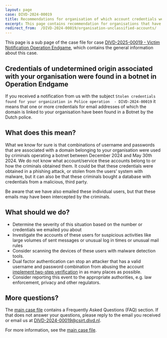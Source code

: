 ```yaml
---
layout: page
case: DIVD-2024-00019
title: Recommendations for organisation of which account credentials were  found in operation Endgame
excerpt: This page contains recommendation for organisations that have received a  notification from us about credentials for undetermined origin were found as part of Operation Endgame
redirect_from:  /DIVD-2024-00019/organisation-unclassified-accounts/
---
```

This page is a sub page of the case file for case [DIVD-2025-00019 - Victim Notification Operation Endgame](/DIVD-2024-00019/), which contains the general information about this case.

## Credentials of undetermined origin associated with your organisation were found in a botnet in Operation Endgame

If you received a notification from us with the subject `Stolen credentials found for your organization in Police operation  - DIVD-2024-00019` it means that one or more credentials for email addresses of which the domain is linked to your organisation have been found in a Botnet by the Dutch police.

## What does this mean?

What we know for sure is that combinations of username and passwords that are associated with a domain belonging to your organisation were used by criminals operating a botnet between December 2024 and May 30th 2024. 
We do not know what account/service these accounts belong to or how the criminals obtained them. It could be that these credentials were obtained in a phishing attack, or stolen from the users’ system with malware, but it can also be that these criminals bought a database with credentials from a malicious, third party.

Be aware that we have also emailed these individual users, but that these emails may have been intercepted by the criminals.

## What should we do?

* Determine the severity of this situation based on the number or credentials we emailed you about
* Investigate the accounts of these users for suspicious activities like large volumes of sent messages or unusual log in times or unusual mail rules
* Consider scanning the devices of these users with malware detection tools.
* Dual factor authentication can stop an attacker that has a valid username and password combination from abusing the account [implement two-step verification](https://ssd.eff.org/module/how-enable-two-factor-authentication) in as many places as possible.
* Consider reporting this event to the appropriate authorities, e.g. law enforcement, privacy and other regulators.

## More questions?

The [main case file](/DIVD-2024-00019/) contains a Frequently Asked Questions (FAQ) section. If that does not answer your questions, please reply to the email you received or email us at [DIVD-2024-00019@csirt.divd.nl](mailto:DIVD-2024-00019@csirt.divd.nl?SUBJECT:Question+about+DIVD-2024-00019).

For more information, see the [main case file](/DIVD-2024-00019/).



